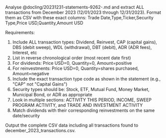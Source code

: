 Analyse @docling/20231231-statements-9262-.md and extract ALL transactions from December 2023 (12/01/2023 through 12/31/2023). Format them as CSV with these exact columns:
Trade Date,Type,Ticker,Security Type,Price USD,Quantity,Amount USD

  Requirements:
  1. Include ALL transaction types: Dividend, Reinvest, CAP (capital gains), DBS (debit sweep), WDL (withdrawal), DBT (debit), ADR (ADR fees), Interest, etc
  2. List in reverse chronological order (most recent date first)
  3. For dividends: Price USD=0, Quantity=0, Amount=positive
  4. For reinvestments: Price USD=0, Quantity=shares purchased, Amount=negative
  5. Include the exact transaction type code as shown in the statement (e.g., "CAP" not "Capital Gains")
  6. Security types should be: Stock, ETF, Mutual Fund, Money Market, Municipal Bond, or ADR as appropriate
  7. Look in multiple sections: ACTIVITY THIS PERIOD, INCOME, SWEEP PROGRAM ACTIVITY, and TRADE AND INVESTMENT ACTIVITY
  8. Match dividends with their corresponding reinvestments on the same date/security

Output the complete CSV data including all transactions found to december_2023_transactions.csv.